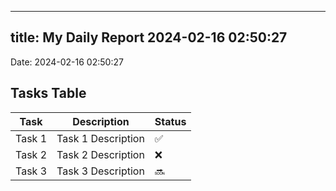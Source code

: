 
---
title: My Daily Report 2024-02-16 02:50:27
---

Date: 2024-02-16 02:50:27

## Tasks Table

| Task | Description | Status |
|------|-------------|--------|
| Task 1 | Task 1 Description | ✅ |
| Task 2 | Task 2 Description | ❌ |
| Task 3 | Task 3 Description | 🔜 |
